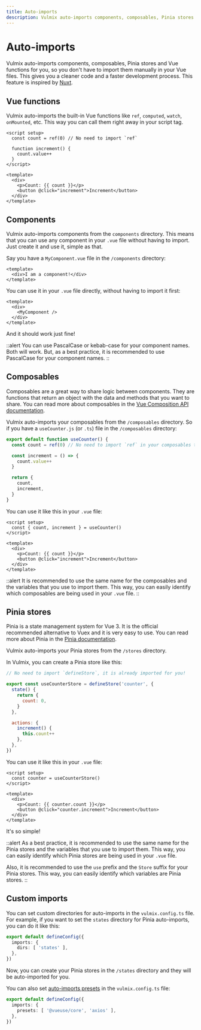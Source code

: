 ```yaml
---
title: Auto-imports
description: Vulmix auto-imports components, composables, Pinia stores and Vue functions for you, so you don't have to import them manually in your Vue files.
---
```


# Auto-imports

Vulmix auto-imports components, composables, Pinia stores and Vue functions for you, so you don't have to import them manually in your Vue files. This gives you a cleaner code and a faster development process. This feature is inspired by <a href="https://nuxt.com/" target="_blank" rel="nofollow noreferrer noopener">Nuxt</a>.

## Vue functions

Vulmix auto-imports the built-in Vue functions like `ref`, `computed`, `watch`, `onMounted`, etc. This way you can call them right away in your script tag.

```vue [app.vue]
<script setup>
  const count = ref(0) // No need to import `ref`

  function increment() {
    count.value++
  }
</script>

<template>
  <div>
    <p>Count: {{ count }}</p>
    <button @click="increment">Increment</button>
  </div>
</template>
```

## Components

Vulmix auto-imports components from the `components` directory. This means that you can use any component in your `.vue` file without having to import. Just create it and use it, simple as that.

Say you have a `MyComponent.vue` file in the `/components` directory:

```vue [components/MyComponent.vue]
<template>
  <div>I am a component!</div>
</template>
```

You can use it in your `.vue` file directly, without having to import it first:

```vue [app.vue]
<template>
  <div>
    <MyComponent />
  </div>
</template>
```

And it should work just fine!

::alert
You can use PascalCase or kebab-case for your component names. Both will work. But, as a best practice, it is recommended to use PascalCase for your component names.
::

## Composables

Composables are a great way to share logic between components. They are functions that return an object with the data and methods that you want to share. You can read more about composables in the <a href="https://vuejs.org/guide/reusability/composables.html" target="_blank" rel="nofollow noreferrer noopener">Vue Composition API documentation</a>.

Vulmix auto-imports your composables from the `/composables` directory. So if you have a `useCounter.js` (or `.ts`) file in the `/composables` directory:

```js [composables/useCounter.js]
export default function useCounter() {
  const count = ref(0) // No need to import `ref` in your composables too!

  const increment = () => {
    count.value++
  }

  return {
    count,
    increment,
  }
}
```

You can use it like this in your `.vue` file:

```vue [app.vue]{2}
<script setup>
  const { count, increment } = useCounter()
</script>

<template>
  <div>
    <p>Count: {{ count }}</p>
    <button @click="increment">Increment</button>
  </div>
</template>
```

::alert
It is recommended to use the same name for the composables and the variables that you use to import them. This way, you can easily identify which composables are being used in your `.vue` file.
::

## Pinia stores

Pinia is a state management system for Vue 3. It is the official recommended alternative to Vuex and it is very easy to use. You can read more about Pinia in the <a href="https://pinia.vuejs.org/" target="_blank" rel="nofollow noreferrer noopener">Pinia documentation</a>.

Vulmix auto-imports your Pinia stores from the `/stores` directory.

In Vulmix, you can create a Pinia store like this:

```js [stores/useCounterStore.js]
// No need to import `defineStore`, it is already imported for you!

export const useCounterStore = defineStore('counter', {
  state() {
    return {
      count: 0,
    }
  },

  actions: {
    increment() {
      this.count++
    },
  },
})
```

You can use it like this in your `.vue` file:

```vue [app.vue]{2}
<script setup>
  const counter = useCounterStore()
</script>

<template>
  <div>
    <p>Count: {{ counter.count }}</p>
    <button @click="counter.increment">Increment</button>
  </div>
</template>
```

It's so simple!

::alert
As a best practice, it is recommended to use the same name for the Pinia stores and the variables that you use to import them. This way, you can easily identify which Pinia stores are being used in your `.vue` file.

Also, it is recommended to use the `use` prefix and the `Store` suffix for your Pinia stores. This way, you can easily identify which variables are Pinia stores.
::

## Custom imports

You can set custom directories for auto-imports in the `vulmix.config.ts` file. For example, if you want to set the `states` directory for Pinia auto-imports, you can do it like this:

```ts [vulmix.config.ts]
export default defineConfig({
  imports: {
    dirs: [ 'states' ],
  },
})
```

Now, you can create your Pinia stores in the `/states` directory and they will be auto-imported for you.

You can also set <a href="https://github.com/antfu/unplugin-auto-import/tree/main/src/presets" target="_blank" rel="nofollow noreferrer noopener">auto-imports presets</a> in the `vulmix.config.ts` file:

```ts [vulmix.config.ts]
export default defineConfig({
  imports: {
    presets: [ '@vueuse/core', 'axios' ],
  },
})
```
